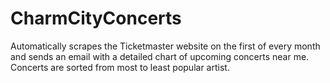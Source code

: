 # CharmCityConcerts

Automatically scrapes the Ticketmaster website on the first of every month and sends an email with a detailed chart of upcoming concerts near me. Concerts are sorted from most to least popular artist.
